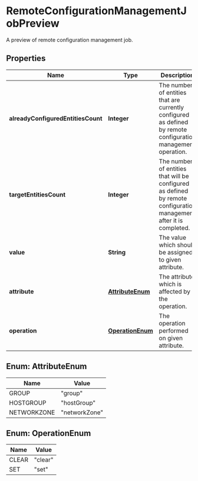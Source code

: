 

# RemoteConfigurationManagementJobPreview

A preview of remote configuration management job.

## Properties

| Name | Type | Description | Notes |
|------------ | ------------- | ------------- | -------------|
|**alreadyConfiguredEntitiesCount** | **Integer** | The number of entities that are currently configured as defined by remote configuration management operation. |  [optional] |
|**targetEntitiesCount** | **Integer** | The number of entities that will be configured as defined by remote configuration management after it is completed. |  [optional] |
|**value** | **String** | The value which should be assigned to given attribute. |  [optional] |
|**attribute** | [**AttributeEnum**](#AttributeEnum) | The attribute which is affected by the operation. |  [optional] |
|**operation** | [**OperationEnum**](#OperationEnum) | The operation performed on given attribute. |  [optional] |



## Enum: AttributeEnum

| Name | Value |
|---- | -----|
| GROUP | &quot;group&quot; |
| HOSTGROUP | &quot;hostGroup&quot; |
| NETWORKZONE | &quot;networkZone&quot; |



## Enum: OperationEnum

| Name | Value |
|---- | -----|
| CLEAR | &quot;clear&quot; |
| SET | &quot;set&quot; |



